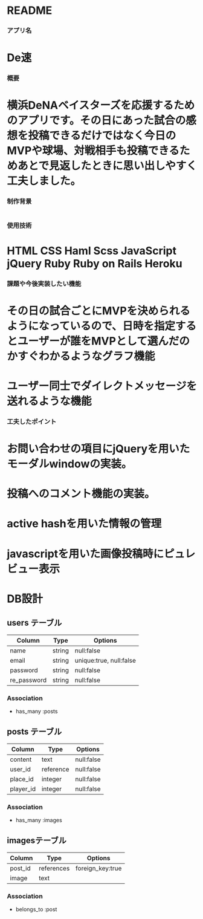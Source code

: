 # README

### アプリ名 
# De速

### 概要
# 横浜DeNAベイスターズを応援するためのアプリです。その日にあった試合の感想を投稿できるだけではなく今日のMVPや球場、対戦相手も投稿できるためあとで見返したときに思い出しやすく工夫しました。

### 制作背景
# 

### 使用技術
# HTML CSS Haml Scss JavaScript jQuery Ruby Ruby on Rails Heroku 

### 課題や今後実装したい機能
# その日の試合ごとにMVPを決められるようになっているので、日時を指定するとユーザーが誰をMVPとして選んだのかすぐわかるようなグラフ機能

# ユーザー同士でダイレクトメッセージを送れるような機能

### 工夫したポイント
# お問い合わせの項目にjQueryを用いたモーダルwindowの実装。
# 投稿へのコメント機能の実装。
# active hashを用いた情報の管理
# javascriptを用いた画像投稿時にピュレビュー表示


# DB設計

## users テーブル
|Column|Type|Options|
|------|----|-------|
|name|string|null:false|
|email|string|unique:true, null:false|
|password|string|null:false|
|re_password|string|null:false|

### Association
- has_many :posts

## posts テーブル
|Column|Type|Options|
|------|----|-------|
|content|text|null:false|
|user_id|reference|null:false|
|place_id|integer|null:false|
|player_id|integer|null:false|

### Association
- has_many :images

## imagesテーブル

|Column|Type|Options|
|------|----|-------|
|post_id|references|foreign_key:true|
|image|text||

### Association
- belongs_to :post